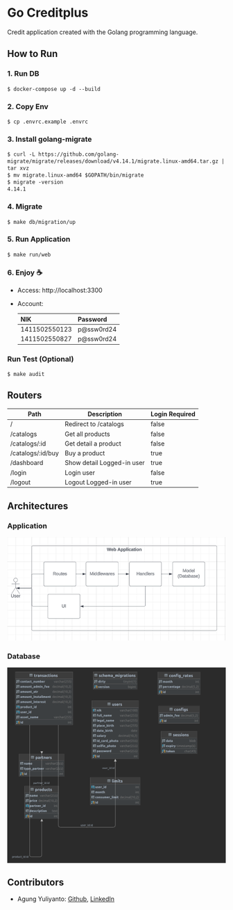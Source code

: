 Go Creditplus
=========================================
Credit application created with the Golang programming language.

## How to Run

### 1. Run DB
```
$ docker-compose up -d --build
```

### 2. Copy Env
```
$ cp .envrc.example .envrc
```

### 3. Install golang-migrate
```
$ curl -L https://github.com/golang-migrate/migrate/releases/download/v4.14.1/migrate.linux-amd64.tar.gz | tar xvz
$ mv migrate.linux-amd64 $GOPATH/bin/migrate
$ migrate -version
4.14.1
```

### 4. Migrate
```
$ make db/migration/up
```

### 5. Run Application
```
$ make run/web
```

### 6. Enjoy ☕
* Access: http://localhost:3300
* Account:

  | NIK           | Password   |
  |---------------|------------|
  | 1411502550123 | p@ssw0rd24 |
  | 1411502550827 | p@ssw0rd24 |

###  Run Test (Optional)
```
$ make audit
```

## Routers
| Path              | Description                | Login Required |
|-------------------|----------------------------|----------------|
| /                 | Redirect to /catalogs      | false          |
| /catalogs         | Get all products           | false          |
| /catalogs/:id     | Get detail a product       | false          |
| /catalogs/:id/buy | Buy a product              | true           |
| /dashboard        | Show detail Logged-in user | true           |
| /login            | Login user                 | false          |
| /logout           | Logout Logged-in user      | true           |


## Architectures
### Application
![application-architecture](docs/application-architecture.png)

### Database
![database-architecture](docs/database-architecture.png)

## Contributors
* Agung Yuliyanto: [Github](https://github.com/agung96tm), [LinkedIn](https://www.linkedin.com/in/agung96tm/)
